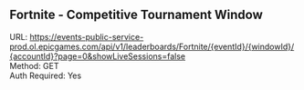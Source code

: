 ## Fortnite - Competitive Tournament Window

URL: https://events-public-service-prod.ol.epicgames.com/api/v1/leaderboards/Fortnite/{eventId}/{windowId}/{accountId}?page=0&showLiveSessions=false \
Method: GET \
Auth Required: Yes
